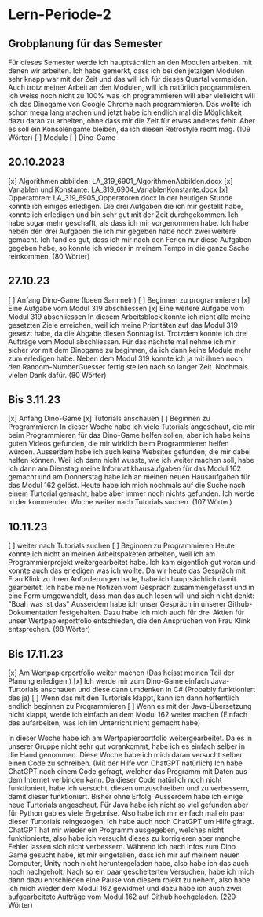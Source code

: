 # Lern-Periode-2

## Grobplanung für das Semester
Für dieses Semester werde ich hauptsächlich an den Modulen arbeiten, mit denen wir arbeiten. Ich habe gemerkt, dass ich bei den jetzigen Modulen sehr knapp war mit der Zeit und das will ich für dieses Quartal vermeiden. Auch trotz meiner Arbeit an den Modulen, will ich natürlich programmieren. Ich weiss noch nicht zu 100% was ich programmieren will aber vielleicht will ich das Dinogame von Google Chrome nach programmieren. Das wollte ich schon mega lang machen und jetzt habe ich endlich mal die Möglichkeit dazu daran zu arbeiten, ohne dass mir die Zeit für etwas anderes fehlt. Aber es soll ein Konsolengame bleiben, da ich diesen Retrostyle recht mag. (109 Wörter) 
  [ ] Module
  [ ] Dino-Game
## 20.10.2023
  [x] Algorithmen abbilden: LA_319_6901_AlgorithmenAbbilden.docx
  [x] Variablen und Konstante: LA_319_6904_VariablenKonstante.docx
  [x] Opperatoren: LA_319_6905_Opperatoren.docx
In der heutigen Stunde konnte ich einiges erledigen. Die drei Aufgaben die ich mir gestellt habe, konnte ich erledigen und bin sehr gut mit der Zeit durchgekommen. Ich habe sogar mehr geschafft, als dass ich mir vorgenommen habe. Ich habe neben den drei Aufgaben die ich mir gegeben habe noch zwei weitere gemacht. Ich fand es gut, dass ich mir nach den Ferien nur diese Aufgaben gegeben habe, so konnte ich wieder in meinem Tempo in die ganze Sache reinkommen. (80 Wörter)

## 27.10.23
  [ ] Anfang Dino-Game (Ideen Sammeln)
  [ ] Beginnen zu programmieren
  [x] Eine Aufgabe vom Modul 319 abschliessen
  [x] Eine weitere Aufgabe vom Modul 319 abschliessen
In diesem Arbeitsblock konnte ich nicht alle meine gesetzten Ziele erreichen, weil ich meine Prioritäten auf das Modul 319 gesetzt habe, da die Abgabe diesen Sonntag ist. Trotzdem konnte ich drei Aufträge vom Modul abschliessen. Für das nächste mal nehme ich mir sicher vor mit dem Dinogame zu beginnen, da ich dann keine Module mehr zum erledigen habe. Neben dem Modul 319 konnte ich ja mit ihnen noch den Random-NumberGuesser fertig stellen nach so langer Zeit. Nochmals vielen Dank dafür. (80 Wörter) 

## Bis 3.11.23
  [x] Anfang Dino-Game 
  [x] Tutorials anschauen
  [ ] Beginnen zu Programmieren
In dieser Woche habe ich viele Tutorials angeschaut, die mir beim Programmieren für das Dino-Game helfen sollen, aber ich habe keine guten Videos gefunden, die mir wirklich beim Programmieren helfen würden. Ausserdem habe ich auch keine Websites gefunden, die mir dabei helfen können. Weil ich dann nicht wusste, wie ich weiter machen soll, habe ich dann am Dienstag meine Informatikhausaufgaben für das Modul 162 gemacht und am Donnerstag habe ich an meinen neuen Hausaufgaben für das Modul 162 gelöst. Heute habe ich mich nochmals auf die Suche nach einem Turtorial gemacht, habe aber immer noch nichts gefunden. Ich werde in der kommenden Woche weiter nach Tutorials suchen. (107 Wörter)

## 10.11.23
  [ ] weiter nach Tutorials suchen
  [ ] Beginnen zu Programmieren
Heute konnte ich nicht an meinen Arbeitspaketen arbeiten, weil ich am Programmierprojekt weitergearbeitet habe. Ich kam eigentlich gut voran und konnte auch das erledigen was ich wollte. Da wir heute das Gespräch mit Frau Klink zu ihren Anforderungen hatte, habe ich hauptsächlich damit gearbeitet. Ich habe meine Notizen vom Gespräch zusammengefasst und in eine Form umgewandelt, dass man das auch lesen will und sich nicht denkt: "Boah was ist das" Ausserdem habe ich unser Gespräch in unserer Github-Dokumentation festgehalten. Dazu habe ich mich auch für drei Aktien für unser Wertpapierportfolio entschieden, die den Ansprüchen von Frau Klink entsprechen. (98 Wörter)

## Bis 17.11.23
  [x] Am Wertpapierportfolio weiter machen (Das heisst meinen Teil der Planung erledigen.)
  [x] Ich werde mir zum Dino-Game einfach Java-Turtorials anschauen und diese dann umdenken in C# (Probably funktioniert das ja)
  [ ] Wenn das mit den Turtorials klappt, kann ich dann hoffentlich endlich beginnen zu Programmieren
  [ ] Wenn es mit der Java-Übersetzung nicht klappt, werde ich einfach an dem Modul 162 weiter machen (Einfach das aufarbeiten, was ich im Unterricht nicht gemacht habe)

In dieser Woche habe ich am Wertpapierportfolio weitergearbeitet. Da es in unserer Gruppe nicht sehr gut vorankommt, habe ich es einfach selber in die Hand genommen. Diese Woche habe ich mich daran versucht selber einen Code zu schreiben. (Mit der Hilfe von ChatGPT natürlich) Ich habe ChatGPT nach einem Code gefragt, welcher das Programm mit Daten aus dem Internet verbinden kann. Da dieser Code natürlich noch nicht funktioniert, habe ich versucht, diesen umzuschreiben und zu verbessern, damit dieser funktioniert. Bisher ohne Erfolg. Ausserdem habe ich einige neue Turtorials angeschaut. Für Java habe ich nicht so viel gefunden aber für Python gab es viele Ergebnise. Also habe ich mir einfach mal ein paar dieser Turtorials reingezogen. Ich habe auch noch ChatGPT um Hilfe gfragt. ChatGPT hat mir wieder ein Programm ausgegeben, welches nicht funktionierte, also habe ich versucht dieses zu korrigieren aber manche Fehler lassen sich nicht verbessern. Während ich nach infos zum Dino Game gesucht habe, ist mir eingefallen, dass ich mir auf meinem neuen Computer, Unity noch nicht heruntergeladen habe, also habe ich das auch noch nachgeholt. Nach so ein paar gescheiterten Versuchen, habe ich mich dann dazu entschieden eine Pause von diesem rojekt zu nehem, also habe ich mich wieder dem Modul 162 gewidmet und dazu habe ich auch zwei aufgearbeitete Aufträge vom Modul 162 auf Github hochgeladen.   (220 Wörter)




  
  

